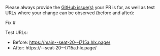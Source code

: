 Please always provide the [GitHub issue(s)](../issues) your PR is for, as well as test URLs where your change can be observed (before and after):

Fix #<gh-issue-id>

Test URLs:
- Before: https://main--seat-20--l715a.hlx.page/
- After: https://<branch>--seat-20--l715a.hlx.page/
